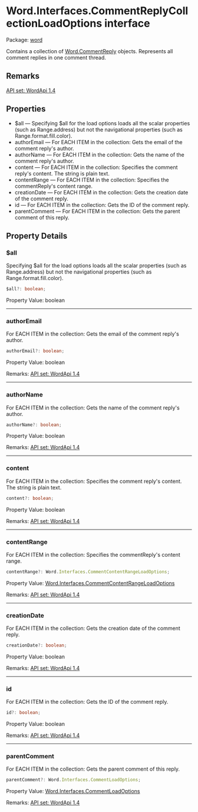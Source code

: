 # Word.Interfaces.CommentReplyCollectionLoadOptions interface

Package: [word](/en-us/javascript/api/word)

Contains a collection of [Word.CommentReply](/en-us/javascript/api/word/word.commentreply) objects. Represents all comment replies in one comment thread.

## Remarks

[API set: WordApi 1.4](/en-us/javascript/api/requirement-sets/word/word-api-requirement-sets)

## Properties

- $all — Specifying $all for the load options loads all the scalar properties (such as Range.address) but not the navigational properties (such as Range.format.fill.color).
- authorEmail — For EACH ITEM in the collection: Gets the email of the comment reply's author.
- authorName — For EACH ITEM in the collection: Gets the name of the comment reply's author.
- content — For EACH ITEM in the collection: Specifies the comment reply's content. The string is plain text.
- contentRange — For EACH ITEM in the collection: Specifies the commentReply's content range.
- creationDate — For EACH ITEM in the collection: Gets the creation date of the comment reply.
- id — For EACH ITEM in the collection: Gets the ID of the comment reply.
- parentComment — For EACH ITEM in the collection: Gets the parent comment of this reply.

## Property Details

### $all

Specifying $all for the load options loads all the scalar properties (such as Range.address) but not the navigational properties (such as Range.format.fill.color).

```typescript
$all?: boolean;
```

Property Value: boolean

---

### authorEmail

For EACH ITEM in the collection: Gets the email of the comment reply's author.

```typescript
authorEmail?: boolean;
```

Property Value: boolean

Remarks: [API set: WordApi 1.4](/en-us/javascript/api/requirement-sets/word/word-api-requirement-sets)

---

### authorName

For EACH ITEM in the collection: Gets the name of the comment reply's author.

```typescript
authorName?: boolean;
```

Property Value: boolean

Remarks: [API set: WordApi 1.4](/en-us/javascript/api/requirement-sets/word/word-api-requirement-sets)

---

### content

For EACH ITEM in the collection: Specifies the comment reply's content. The string is plain text.

```typescript
content?: boolean;
```

Property Value: boolean

Remarks: [API set: WordApi 1.4](/en-us/javascript/api/requirement-sets/word/word-api-requirement-sets)

---

### contentRange

For EACH ITEM in the collection: Specifies the commentReply's content range.

```typescript
contentRange?: Word.Interfaces.CommentContentRangeLoadOptions;
```

Property Value: [Word.Interfaces.CommentContentRangeLoadOptions](/en-us/javascript/api/word/word.interfaces.commentcontentrangeloadoptions)

Remarks: [API set: WordApi 1.4](/en-us/javascript/api/requirement-sets/word/word-api-requirement-sets)

---

### creationDate

For EACH ITEM in the collection: Gets the creation date of the comment reply.

```typescript
creationDate?: boolean;
```

Property Value: boolean

Remarks: [API set: WordApi 1.4](/en-us/javascript/api/requirement-sets/word/word-api-requirement-sets)

---

### id

For EACH ITEM in the collection: Gets the ID of the comment reply.

```typescript
id?: boolean;
```

Property Value: boolean

Remarks: [API set: WordApi 1.4](/en-us/javascript/api/requirement-sets/word/word-api-requirement-sets)

---

### parentComment

For EACH ITEM in the collection: Gets the parent comment of this reply.

```typescript
parentComment?: Word.Interfaces.CommentLoadOptions;
```

Property Value: [Word.Interfaces.CommentLoadOptions](/en-us/javascript/api/word/word.interfaces.commentloadoptions)

Remarks: [API set: WordApi 1.4](/en-us/javascript/api/requirement-sets/word/word-api-requirement-sets)